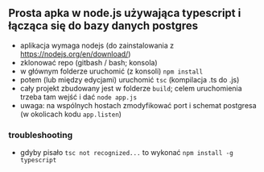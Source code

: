 ## Prosta apka w  node.js używająca typescript i łącząca się do bazy danych postgres

* aplikacja wymaga nodejs (do zainstalowania z https://nodejs.org/en/download/)
* zklonować repo (gitbash / bash; konsola)
* w głównym folderze uruchomić (z konsoli) `npm install`
* potem (lub między edycjami) uruchomić `tsc` (kompilacja .ts do .js)
* cały projekt zbudowany jest w folderze `build`; celem uruchomienia trzeba tam wejść i dać `node app.js`
* uwaga: na wspólnych hostach zmodyfikować port i schemat postgresa (w okolicach kodu `app.listen`)


### troubleshooting
* gdyby pisało `tsc not recognized...` to wykonać `npm install -g typescript`